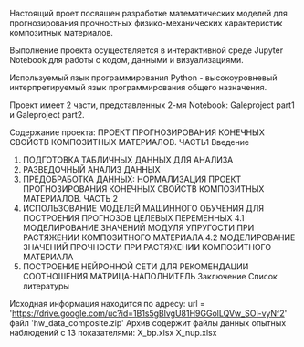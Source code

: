 Настоящий проет посвящен разработке математических моделей для прогнозирования прочностных физико-механических характеристик композитных материалов.

Выполнение проекта осуществляется в интерактивной среде Jupyter Notebook для работы с кодом, данными и визуализациями. 

Используемый язык программирования Python - высокоуровневый интерпретируемый язык программирования общего назначения.

Проект имеет 2 части, представленных 2-мя Notebook: Galeproject part1 и Galeproject part2.

Содержание проекта:
ПРОЕКТ ПРОГНОЗИРОВАНИЯ КОНЕЧНЫХ СВОЙСТВ КОМПОЗИТНЫХ МАТЕРИАЛОВ. ЧАСТЬ1
Введение
1. ПОДГОТОВКА ТАБЛИЧНЫХ ДАННЫХ ДЛЯ АНАЛИЗА
2. РАЗВЕДОЧНЫЙ АНАЛИЗ ДАННЫХ
3. ПРЕДОБРАБОТКА ДАННЫХ: НОРМАЛИЗАЦИЯ
ПРОЕКТ ПРОГНОЗИРОВАНИЯ КОНЕЧНЫХ СВОЙСТВ КОМПОЗИТНЫХ МАТЕРИАЛОВ. ЧАСТЬ 2
4. ИСПОЛЬЗОВАНИЕ МОДЕЛЕЙ МАШИННОГО ОБУЧЕНИЯ ДЛЯ ПОСТРОЕНИЯ ПРОГНОЗОВ ЦЕЛЕВЫХ ПЕРЕМЕННЫХ
4.1 МОДЕЛИРОВАНИЕ ЗНАЧЕНИЙ МОДУЛЯ УПРУГОСТИ ПРИ РАСТЯЖЕНИИ КОМПОЗИТНОГО МАТЕРИАЛА
4.2 МОДЕЛИРОВАНИЕ ЗНАЧЕНИЙ ПРОЧНОСТИ ПРИ РАСТЯЖЕНИИ КОМПОЗИТНОГО МАТЕРИАЛА
5. ПОСТРОЕНИЕ НЕЙРОННОЙ СЕТИ ДЛЯ РЕКОМЕНДАЦИИ СООТНОШЕНИЯ МАТРИЦА-НАПОЛНИТЕЛЬ
Заключение
Список литературы

Исходная информация находится по адресу:
url = 'https://drive.google.com/uc?id=1B1s5gBlvgU81H9GGolLQVw_SOi-vyNf2'
файл 'hw_data_composite.zip'
Архив содержит файлы данных опытных наблюдений с 13 показателями:
X_bp.xlsx 
X_nup.xlsx
